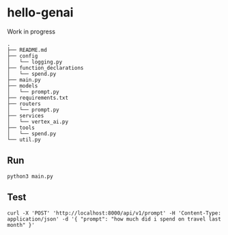 # hello-genai

Work in progress

```
.
├── README.md
├── config
│   └── logging.py
├── function_declarations
│   └── spend.py
├── main.py
├── models
│   └── prompt.py
├── requirements.txt
├── routers
│   └── prompt.py
├── services
│   └── vertex_ai.py
├── tools
│   └── spend.py
└── util.py
```

## Run
```python3 main.py```

## Test
```
curl -X 'POST' 'http://localhost:8000/api/v1/prompt' -H 'Content-Type: application/json' -d '{ "prompt": "how much did i spend on travel last month" }'
```